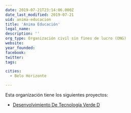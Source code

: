 ```yaml
---
date: 2019-07-21T23:14:06.000Z
date_last_modified: 2019-07-21
uid: anima-educacion
title: 'Anima Educación'
legal_name: 
description: ''
org_type: Organización civil sin fines de lucro (ONG)
website: 
year_founded: 
facebook: 
twitter: 
tags:

cities: 
  - Belo Horizonte

---
```


Esta organización tiene los siguientes proyectos:

- [Desenvolvimiento De Tecnología Verde D](/proyectos/desenvolvimiento-de-tecnologia-verde-d)
